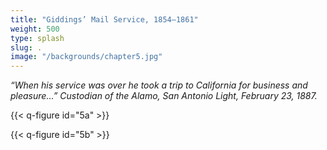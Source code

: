 ```yaml
---
title: "Giddings’ Mail Service, 1854–1861"
weight: 500
type: splash
slug: .
image: "/backgrounds/chapter5.jpg"
---
```


*“When his service was over he took a trip to California for business and pleasure...” Custodian of the Alamo, San Antonio Light, February 23, 1887.*

{{< q-figure id="5a" >}}

{{< q-figure id="5b" >}}
